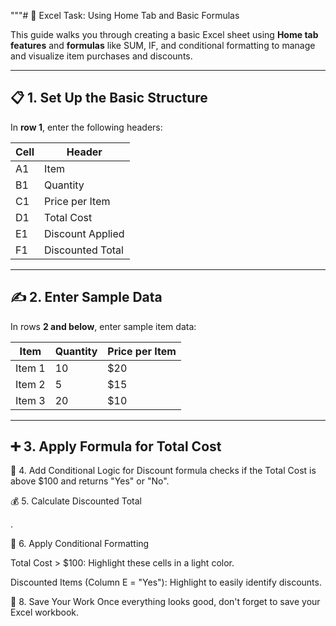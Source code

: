 """# 🧮 Excel Task: Using Home Tab and Basic Formulas

This guide walks you through creating a basic Excel sheet using **Home tab features** and **formulas** like SUM, IF, and conditional formatting to manage and visualize item purchases and discounts.

---

## 📋 1. Set Up the Basic Structure

In **row 1**, enter the following headers:

| Cell | Header             |
|------|--------------------|
| A1   | Item               |
| B1   | Quantity           |
| C1   | Price per Item     |
| D1   | Total Cost         |
| E1   | Discount Applied   |
| F1   | Discounted Total   |

---

## ✍️ 2. Enter Sample Data

In rows **2 and below**, enter sample item data:

| Item     | Quantity | Price per Item |
|----------|----------|----------------|
| Item 1   | 10       | $20            |
| Item 2   | 5        | $15            |
| Item 3   | 20       | $10            |

---

## ➕ 3. Apply Formula for Total Cost



🤖 4. Add Conditional Logic for Discount
 formula checks if the Total Cost is above $100 and returns "Yes" or "No".

💰 5. Calculate Discounted Total

.

🎨 6. Apply Conditional Formatting


Total Cost > $100: Highlight these cells in a light color.

Discounted Items (Column E = "Yes"): Highlight to easily identify discounts.



💾 8. Save Your Work
Once everything looks good, don't forget to save your Excel workbook.

